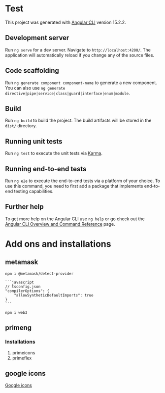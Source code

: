 # Test

This project was generated with [Angular CLI](https://github.com/angular/angular-cli) version 15.2.2.

## Development server

Run `ng serve` for a dev server. Navigate to `http://localhost:4200/`. The application will automatically reload if you change any of the source files.

## Code scaffolding

Run `ng generate component component-name` to generate a new component. You can also use `ng generate directive|pipe|service|class|guard|interface|enum|module`.

## Build

Run `ng build` to build the project. The build artifacts will be stored in the `dist/` directory.

## Running unit tests

Run `ng test` to execute the unit tests via [Karma](https://karma-runner.github.io).

## Running end-to-end tests

Run `ng e2e` to execute the end-to-end tests via a platform of your choice. To use this command, you need to first add a package that implements end-to-end testing capabilities.

## Further help

To get more help on the Angular CLI use `ng help` or go check out the [Angular CLI Overview and Command Reference](https://angular.io/cli) page.

# Add ons and installations

## metamask
<!-- `npm i @metamask/eth-sig-util` -->
`npm i @metamask/detect-provider`

    ```javascript
    // tsconfig.json
    "compilerOptions": {
        "allowSyntheticDefaultImports": true
    }
    ```
`npm i web3`

## primeng
### Installations
1. primeicons
2. primeflex

## google icons
[Google icons](https://fonts.google.com/icons?selected=Material+Symbols+Outlined:dentistry:FILL@0;wght@400;GRAD@0;opsz@48&icon.platform=web)
